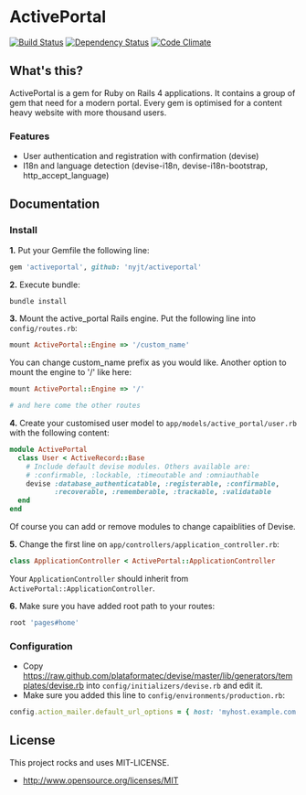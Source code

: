 # ActivePortal

[![Build Status](https://travis-ci.org/nyjt/activeportal.svg?branch=master)](https://travis-ci.org/nyjt/activeportal)
[![Dependency Status](https://gemnasium.com/nyjt/activeportal.svg)](https://gemnasium.com/nyjt/activeportal)
[![Code Climate](https://codeclimate.com/github/nyjt/activeportal.png)](https://codeclimate.com/github/nyjt/activeportal)

## What's this?

ActivePortal is a gem for Ruby on Rails 4 applications. It contains a group of gem that need for a modern portal.
Every gem is optimised for a content heavy website with more thousand users.

### Features

+ User authentication and registration with confirmation (devise)
+ I18n and language detection (devise-i18n, devise-i18n-bootstrap, http\_accept\_language)

## Documentation

### Install

__1.__ Put your Gemfile the following line:

```ruby
gem 'activeportal', github: 'nyjt/activeportal'
```

__2.__ Execute bundle:

```bash
bundle install
```

__3.__ Mount the active_portal Rails engine. Put the following line into ```config/routes.rb```:

```ruby
mount ActivePortal::Engine => '/custom_name'
```

You can change custom_name prefix as you would like. Another option to mount the engine to '/' like here:

```ruby
mount ActivePortal::Engine => '/'

# and here come the other routes
```

__4.__ Create your customised user model to ```app/models/active_portal/user.rb``` with the following content:

```ruby
module ActivePortal
  class User < ActiveRecord::Base
    # Include default devise modules. Others available are:
    # :confirmable, :lockable, :timeoutable and :omniauthable
    devise :database_authenticatable, :registerable, :confirmable,
           :recoverable, :rememberable, :trackable, :validatable
  end
end
```

Of course you can add or remove modules to change capaiblities of Devise.

__5.__ Change the first line on ```app/controllers/application_controller.rb```:

```ruby
class ApplicationController < ActivePortal::ApplicationController
```

Your ```ApplicationController``` should inherit from ```ActivePortal::ApplicationController```.

__6.__ Make sure you have added root path to your routes:

```ruby
root 'pages#home'
```

### Configuration

+ Copy https://raw.github.com/plataformatec/devise/master/lib/generators/templates/devise.rb into ```config/initializers/devise.rb``` and edit it.
+ Make sure you added this line to ```config/environments/production.rb```:

```ruby
config.action_mailer.default_url_options = { host: 'myhost.example.com', port: 3000 }
```

## License

This project rocks and uses MIT-LICENSE.

+ http://www.opensource.org/licenses/MIT
